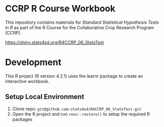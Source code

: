 # CCRP R Course Workbook

This repository contains materials for _Standard Statistical Hypothesis Tests in R_  as part of the R Course for the Collaborative Crop Research Program (CCRP).

https://shiny.stats4sd.org/R4CCRP_06_StatsTest

# Development
This R project (R version 4.2.1) uses the learnr package to create an interactive workbook.

## Setup Local Environment
1.	Clone repo: `git@github.com:stats4sd/R4CCRP_06_StatsTest.git`
2.	Open the R project and run `renv::restore()` to setup the required R packages
